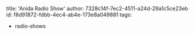 title: 'Anida Radio Show'
author: 7328c14f-7ec2-4511-a24d-29a1c5ce23eb
id: f8d91872-fdbb-4ec4-ab4e-173e8a049881
tags:
  - radio-shows
